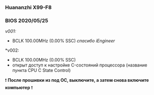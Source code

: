### Huananzhi X99-F8
### BIOS 2020/05/25
*v001:*
* BCLK 100.00MHz (0.00% SSC) *спасибо iEngineer*

*v002:
* BCLK 100.00MHz (0.00% SSC)
* открыт доступ к настройке C-состояний процессора (название пункта CPU C State Control)

:exclamation: **После прошивки из под ОС, выключите, а затем снова включите компьютер** :exclamation:
